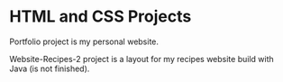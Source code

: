 # HTML and CSS Projects

Portfolio project is my personal website.

Website-Recipes-2 project is a layout for my recipes website build with Java (is not finished).